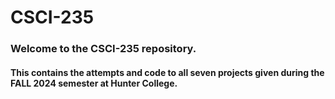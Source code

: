 # CSCI-235

### Welcome to the CSCI-235 repository. 
#### This contains the attempts and code to all seven projects given during the FALL 2024 semester at Hunter College.
